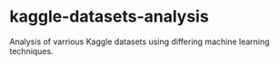 # kaggle-datasets-analysis
 Analysis of varrious Kaggle datasets using differing machine learning techniques.
